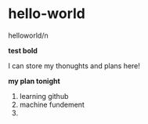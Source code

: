 # hello-world
helloworld/n  

**test bold**  

I can store my thonughts and plans here!  

**my plan tonight**
1. learning github
2. machine fundement
3. 


